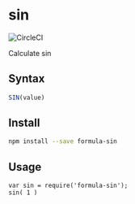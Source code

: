 # sin

![CircleCI](https://circleci.com/gh/FormulaPages/sin.svg?style=shield&circle-token=:circle-token)

Calculate sin 

## Syntax

```js
SIN(value)
```

## Install

```sh
npm install --save formula-sin
```

## Usage

```
var sin = require('formula-sin');
sin( 1 )
```
